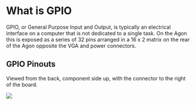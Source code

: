# What is GPIO

GPIO, or General Purpose Input and Output, is typically an electrical interface on a computer that is not dedicated to a single task. On the Agon this is exposed as a series of 32 pins arranged in a 16 x 2 matrix on the rear of the Agon opposite the VGA and power connectors.

## GPIO Pinouts

Viewed from the back, component side up, with the connector to the right of the board.

![](https://github.com/breakintoprogram/agon-docs/blob/main/images/agon_gpio_pinouts.png)